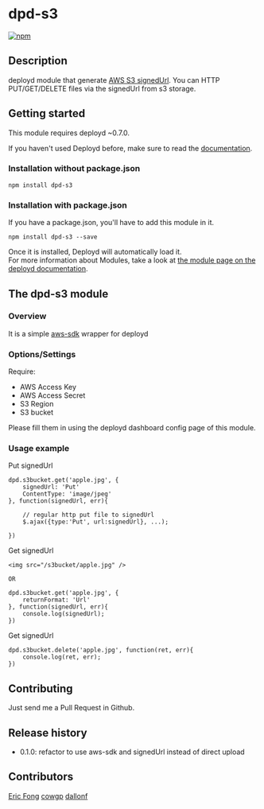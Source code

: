 # dpd-s3

[![npm](https://img.shields.io/npm/v/dpd-s3.svg?style=flat-square)](https://www.npmjs.com/package/dpd-s3)

## Description

deployd module that generate [AWS S3 signedUrl](http://docs.aws.amazon.com/AmazonS3/latest/dev/PresignedUrlUploadObject.html). You can HTTP PUT/GET/DELETE files via the signedUrl from s3 storage.


## Getting started
This module requires deployd ~0.7.0.

If you haven't used Deployd before, make sure to read the [documentation](http://docs.deployd.com/).

### Installation without package.json
````
npm install dpd-s3
````

### Installation with package.json
If you have a package.json, you'll have to add this module in it.
````
npm install dpd-s3 --save
````
Once it is installed, Deployd will automatically load it.  
For more information about Modules, take a look at [the module page on the deployd documentation](http://docs.deployd.com/docs/using-modules/).

## The dpd-s3 module
### Overview

It is a simple [aws-sdk](https://www.npmjs.org/package/aws-sdk) wrapper for deployd

### Options/Settings

Require:
- AWS Access Key
- AWS Access Secret
- S3 Region
- S3 bucket

Please fill them in using the deployd dashboard config page of this module.


### Usage example


Put signedUrl
```
dpd.s3bucket.get('apple.jpg', {
    signedUrl: 'Put'
    ContentType: 'image/jpeg'
}, function(signedUrl, err){

    // regular http put file to signedUrl
    $.ajax({type:'Put', url:signedUrl}, ...);

})
```


Get signedUrl
```
<img src="/s3bucket/apple.jpg" />

OR

dpd.s3bucket.get('apple.jpg', {
    returnFormat: 'Url'
}, function(signedUrl, err){
    console.log(signedUrl);
})
```


Get signedUrl
```
dpd.s3bucket.delete('apple.jpg', function(ret, err){
    console.log(ret, err);
})
```


## Contributing

Just send me a Pull Request in Github.

## Release history

- 0.1.0: refactor to use aws-sdk and signedUrl instead of direct upload

## Contributors

[Eric Fong](https://github.com/ericfong)
[cowgp](https://github.com/cowgp)
[dallonf](https://github.com/dallonf)
